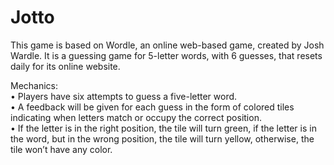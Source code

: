# Jotto
This game is based on Wordle, an online web-based game, created by Josh Wardle. It is a guessing game for 5-letter words, with 6 guesses, that resets daily for its online website. 

Mechanics:
<br> •	Players have six attempts to guess a five-letter word.
<br> •	A feedback will be given for each guess in the form of colored tiles indicating when letters match or occupy the correct position.
<br> •	If the letter is in the right position, the tile will turn green, if the letter is in the word, but in the wrong position, the tile will turn yellow, otherwise, the tile won’t have any color.

